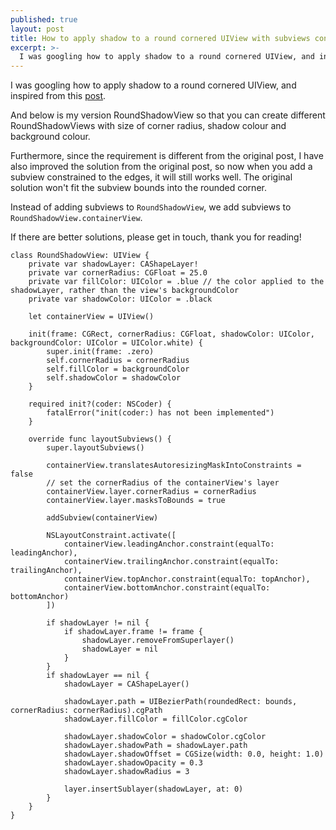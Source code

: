 ```yaml
---
published: true
layout: post
title: How to apply shadow to a round cornered UIView with subviews contrainted to edges
excerpt: >-
  I was googling how to apply shadow to a round cornered UIView, and inspired from this...
---
```

I was googling how to apply shadow to a round cornered UIView, and  
inspired from this [post](https://medium.com/bytes-of-bits/swift-tips-adding-rounded-corners-and-shadows-to-a-uiview-691f67b83e4a).

And below is my version RoundShadowView so that you can create different RoundShadowViews with size of corner radius, shadow colour and background colour.

Furthermore, since the requirement is different from the original post, I have also improved the solution from the original post, so now when you add a subview constrained to the edges, it will still works well. The original solution won't fit the subview bounds into the rounded corner.

Instead of adding subviews to `RoundShadowView`, we add subviews to `RoundShadowView.containerView`. 

If there are better solutions, please get in touch, thank you for reading!

```
class RoundShadowView: UIView {
    private var shadowLayer: CAShapeLayer!
    private var cornerRadius: CGFloat = 25.0
    private var fillColor: UIColor = .blue // the color applied to the shadowLayer, rather than the view's backgroundColor
    private var shadowColor: UIColor = .black

    let containerView = UIView()
    
    init(frame: CGRect, cornerRadius: CGFloat, shadowColor: UIColor, backgroundColor: UIColor = UIColor.white) {
        super.init(frame: .zero)
        self.cornerRadius = cornerRadius
        self.fillColor = backgroundColor
        self.shadowColor = shadowColor
    }
    
    required init?(coder: NSCoder) {
        fatalError("init(coder:) has not been implemented")
    }
    
    override func layoutSubviews() {
        super.layoutSubviews()
        
        containerView.translatesAutoresizingMaskIntoConstraints = false
        // set the cornerRadius of the containerView's layer
        containerView.layer.cornerRadius = cornerRadius
        containerView.layer.masksToBounds = true
        
        addSubview(containerView)
        
        NSLayoutConstraint.activate([
            containerView.leadingAnchor.constraint(equalTo: leadingAnchor),
            containerView.trailingAnchor.constraint(equalTo: trailingAnchor),
            containerView.topAnchor.constraint(equalTo: topAnchor),
            containerView.bottomAnchor.constraint(equalTo: bottomAnchor)
        ])
        
        if shadowLayer != nil {
            if shadowLayer.frame != frame {
                shadowLayer.removeFromSuperlayer()
                shadowLayer = nil
            }
        }
        if shadowLayer == nil {
            shadowLayer = CAShapeLayer()
            
            shadowLayer.path = UIBezierPath(roundedRect: bounds, cornerRadius: cornerRadius).cgPath
            shadowLayer.fillColor = fillColor.cgColor
            
            shadowLayer.shadowColor = shadowColor.cgColor
            shadowLayer.shadowPath = shadowLayer.path
            shadowLayer.shadowOffset = CGSize(width: 0.0, height: 1.0)
            shadowLayer.shadowOpacity = 0.3
            shadowLayer.shadowRadius = 3
            
            layer.insertSublayer(shadowLayer, at: 0)
        }
    }
}
```
